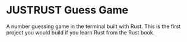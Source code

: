 # JUSTRUST Guess Game

A number guessing game in the terminal built with Rust. This is the first project you would build if you learn Rust from the Rust book.